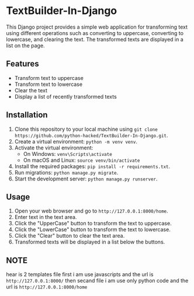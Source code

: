 # TextBuilder-In-Django

This Django project provides a simple web application for transforming text using different operations such as converting to uppercase, converting to lowercase, and clearing the text. The transformed texts are displayed in a list on the page.

## Features

- Transform text to uppercase
- Transform text to lowercase
- Clear the text
- Display a list of recently transformed texts

## Installation

1. Clone this repository to your local machine using `git clone https://github.com/python-hacked/TextBuilder-In-Django.git`.
2. Create a virtual environment: `python -m venv venv`.
3. Activate the virtual environment:
    - On Windows: `venv\Scripts\activate`
    - On macOS and Linux: `source venv/bin/activate`
4. Install the required packages: `pip install -r requirements.txt`.
5. Run migrations: `python manage.py migrate`.
6. Start the development server: `python manage.py runserver`.

## Usage

1. Open your web browser and go to `http://127.0.0.1:8000/home`.
2. Enter text in the text area.
3. Click the "UpperCase" button to transform the text to uppercase.
4. Click the "LowerCase" button to transform the text to lowercase.
5. Click the "Clear" button to clear the text area.
6. Transformed texts will be displayed in a list below the buttons.

## NOTE
hear is 2 templates file first i am use javascripts and the url is `http://127.0.0.1:8000/`
then secand file i am use only python code and the url is `http://127.0.0.1:8000/home`
